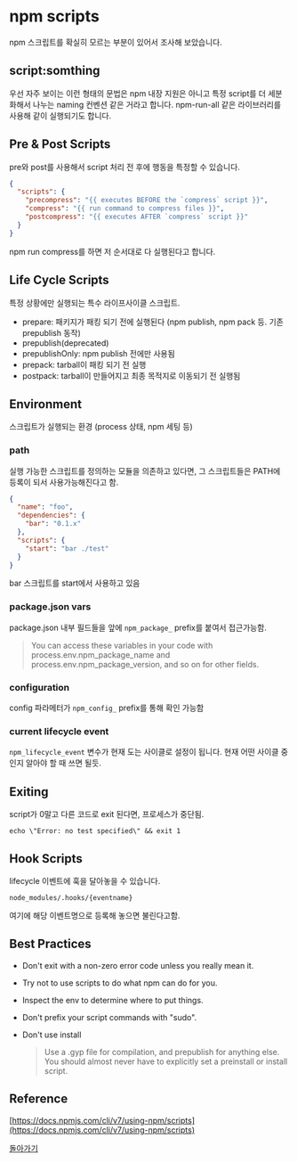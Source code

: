 # npm scripts

npm 스크립트를 확실히 모르는 부분이 있어서 조사해 보았습니다.

## script:somthing

우선 자주 보이는 이런 형태의 문법은 npm 내장 지원은 아니고
특정 script를 더 세분화해서 나누는 naming 컨벤션 같은 거라고 합니다.
npm-run-all 같은 라이브러리를 사용해 같이 실행되기도 합니다.

## Pre & Post Scripts

pre와 post를 사용해서 script 처리 전 후에 행동을 특정할 수 있습니다.

```json
{
  "scripts": {
    "precompress": "{{ executes BEFORE the `compress` script }}",
    "compress": "{{ run command to compress files }}",
    "postcompress": "{{ executes AFTER `compress` script }}"
  }
}
```

npm run compress를 하면 저 순서대로 다 실행된다고 합니다.

## Life Cycle Scripts

특정 상황에만 실행되는 특수 라이프사이클 스크립트.

- prepare: 패키지가 패킹 되기 전에 실행된다 (npm publish, npm pack 등. 기존 prepublish 동작)
- prepublish(deprecated)
- prepublishOnly: npm publish 전에만 사용됨
- prepack: tarball이 패킹 되기 전 실행
- postpack: tarball이 만들어지고 최종 목적지로 이동되기 전 실행됨

## Environment

스크립트가 실행되는 환경 (process 상태, npm 세팅 등)

### path

실행 가능한 스크립트를 정의하는 모듈을 의존하고 있다면,
그 스크립트들은 PATH에 등록이 되서 사용가능해진다고 함.

```json
{
  "name": "foo",
  "dependencies": {
    "bar": "0.1.x"
  },
  "scripts": {
    "start": "bar ./test"
  }
}
```

bar 스크립트를 start에서 사용하고 있음

### package.json vars

package.json 내부 필드들을 앞에 `npm_package_` prefix를 붙여서 접근가능함.

> You can access these variables in your code with process.env.npm_package_name and process.env.npm_package_version, and so on for other fields.

### configuration

config 파라메터가 `npm_config_` prefix를 통해 확인 가능함

### current lifecycle event

`npm_lifecycle_event` 변수가 현재 도는 사이클로 설정이 됩니다.
현재 어떤 사이클 중인지 알아야 할 때 쓰면 될듯.

## Exiting

script가 0말고 다른 코드로 exit 된다면, 프로세스가 중단됨.

`echo \"Error: no test specified\" && exit 1`

## Hook Scripts

lifecycle 이벤트에 훅을 달아놓을 수 있습니다.

`node_modules/.hooks/{eventname}`

여기에 해당 이벤트명으로 등록해 놓으면 불린다고함.

## Best Practices

- Don't exit with a non-zero error code unless you really mean it.

- Try not to use scripts to do what npm can do for you.

- Inspect the env to determine where to put things.

- Don't prefix your script commands with "sudo".

- Don't use install
  > Use a .gyp file for compilation, and prepublish for anything else. You should almost never have to explicitly set a preinstall or install script.

## Reference

[https://docs.npmjs.com/cli/v7/using-npm/scripts](https://docs.npmjs.com/cli/v7/using-npm/scripts)

[돌아가기](../../README.md)
